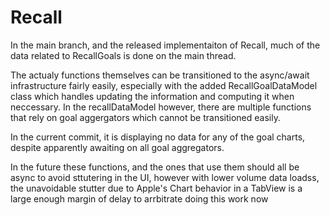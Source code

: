 # Recall

In the main branch, and the released implementaiton of Recall, much of the data related to RecallGoals is done on the main thread. 

The actualy functions themselves can be transitioned to the async/await infrastructure fairly easily, especially with the added RecallGoalDataModel class which handles updating the information and computing it when neccessary. In the recallDataModel however, there are multiple functions that rely on goal aggergators which cannot be transitioned easily.

In the current commit, it is displaying no data for any of the goal charts, despite apparently awaiting on all goal aggregators.

In the future these functions, and the ones that use them should all be async to avoid sttutering in the UI, however with lower volume data loadss, the unavoidable stutter due to Apple's Chart behavior in a TabView is a large enough margin of delay to arrbitrate doing this work now
